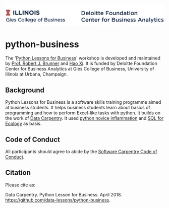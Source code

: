 ![alt text](pic/mark.png) <br>

# python-business

The '[Python Lessons for Business](https://github.com/data-lessons/python-business)' workshop is developed and maintained by [Prof. Robert J. Brunner](https://business.illinois.edu/profile/robert-brunner/) and [Hao Xi](https://github.com/TacNayn). It is funded by Deloitte Foundation Center for Business Analytics at Gies College of Business, University of Illinois at Urbana, Champaign.  

## Background

Python Lessons for Business is a software skills training programme aimed at business students. It helps business students learn about basics of programming and how to perform Excel-like tasks with python. It builds on the work of [Data Carpentry](http://www.datacarpentry.org/). It used [python novice inflammation](https://github.com/swcarpentry/python-novice-inflammation) and [SQL for Ecology](http://www.datacarpentry.org/sql-ecology-lesson/) as basis. 

## Code of Conduct

All participants should agree to abide by the [Software Carpentry Code of Conduct](http://software-carpentry.org/conduct/).

## Citation

Please cite as:

Data Carpentry. Python Lesson for Business. April 2018. https://github.com/data-lessons/python-business.
